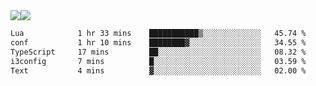 <div style="display: flex; flex-direction: row;">
<img style="height: auto; width: auto;" class="img" src="https://raw.githubusercontent.com/blazepp/github-stats/master/generated/overview.svg#gh-dark-mode-only" />
<img style="height: auto; width: auto;" class="img" src="https://raw.githubusercontent.com/blazepp/github-stats/master/generated/languages.svg#gh-dark-mode-only" />
</div>

<div style="display: flex; flex-direction: row;">
<!--START_SECTION:waka-->

```txt
Lua            1 hr 33 mins    ███████████▒░░░░░░░░░░░░░   45.74 %
conf           1 hr 10 mins    ████████▓░░░░░░░░░░░░░░░░   34.55 %
TypeScript     17 mins         ██░░░░░░░░░░░░░░░░░░░░░░░   08.32 %
i3config       7 mins          █░░░░░░░░░░░░░░░░░░░░░░░░   03.59 %
Text           4 mins          ▓░░░░░░░░░░░░░░░░░░░░░░░░   02.00 %
```

<!--END_SECTION:waka-->
</div>
